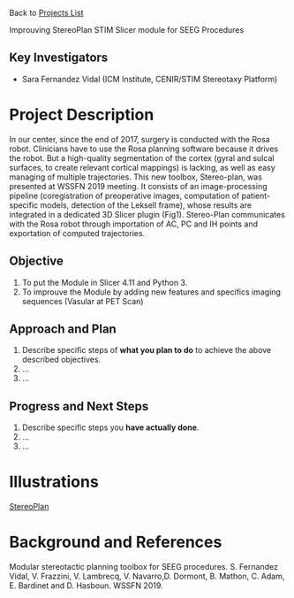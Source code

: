 Back to [Projects List](../../README.md#ProjectsList)

Improuving StereoPlan STIM Slicer module for SEEG Procedures

## Key Investigators

- Sara Fernandez Vidal (ICM Institute, CENIR/STIM Stereotaxy Platform)

# Project Description

In our center, since the end of 2017, surgery is conducted with the Rosa robot. Clinicians have to use the Rosa planning software because it drives the robot. But a high-quality segmentation of the cortex (gyral and sulcal surfaces, to create relevant cortical mappings) is lacking, as well as easy managing of multiple trajectories. This new toolbox, Stereo-plan, was presented at WSSFN 2019 meeting. It consists of an image-processing pipeline (coregistration of preoperative images, computation of patient-specific models, detection of the Leksell frame), whose results are integrated in a dedicated 3D Slicer plugin (Fig1). Stereo-Plan communicates with the Rosa robot through importation of AC, PC and IH points and exportation of computed trajectories.

## Objective

<!-- Describe here WHAT you would like to achieve (what you will have as end result). -->

1. To put the Module in Slicer 4.11 and Python 3.
2. To improuve the Module by adding new features and specifics imaging sequences (Vasular at PET Scan)

## Approach and Plan

<!-- Describe here HOW you would like to achieve the objectives stated above. -->

1. Describe specific steps of **what you plan to do** to achieve the above described objectives.
1. ...
1. ...

## Progress and Next Steps

<!-- Update this section as you make progress, describing of what you have ACTUALLY DONE. If there are specific steps that you could not complete then you can describe them here, too. -->

1. Describe specific steps you **have actually done**.
1. ...
1. ...

# Illustrations
[StereoPlan](exPlanning.png)
<!-- Add pictures and links to videos that demonstrate what has been accomplished.
![Description of picture](Example2.jpg)
![Some more images](Example2.jpg)
-->

# Background and References

Modular stereotactic planning toolbox for SEEG procedures.
S. Fernandez Vidal, V. Frazzini, V. Lambrecq, V. Navarro,D. Dormont, B. Mathon, C. Adam,
E. Bardinet and  D. Hasboun. WSSFN 2019.

